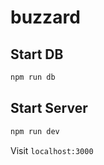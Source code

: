 # buzzard

## Start DB
```sh
npm run db
```
## Start Server
```sh
npm run dev
```

Visit `localhost:3000`
